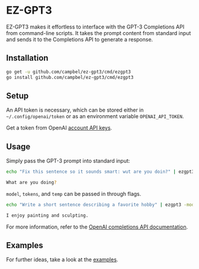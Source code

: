 # EZ-GPT3

EZ-GPT3 makes it effortless to interface with the GPT-3 Completions API from command-line scripts. It takes the prompt content from standard input and sends it to the Completions API to generate a response.

## Installation

```sh
go get -u github.com/campbel/ez-gpt3/cmd/ezgpt3
go install github.com/campbel/ez-gpt3/cmd/ezgpt3
```

## Setup

An API token is necessary, which can be stored either in `~/.config/openai/token` or as an environment variable `OPENAI_API_TOKEN`.

Get a token from OpenAI [account API keys](https://beta.openai.com/account/api-keys).

## Usage

Simply pass the GPT-3 prompt into standard input:

```bash
echo "Fix this sentence so it sounds smart: wut are you doin?" | ezgpt3

What are you doing?
```

`model`, `tokens`, and `temp` can be passed in through flags.

```bash
echo "Write a short sentence describing a favorite hobby" | ezgpt3 -model text-curie-001 -tokens 20 -temp 0.5

I enjoy painting and sculpting.
```

For more information, refer to the [OpenAI completions API documentation](https://beta.openai.com/docs/api-reference/completions).

## Examples

For further ideas, take a look at the [examples](./examples).
